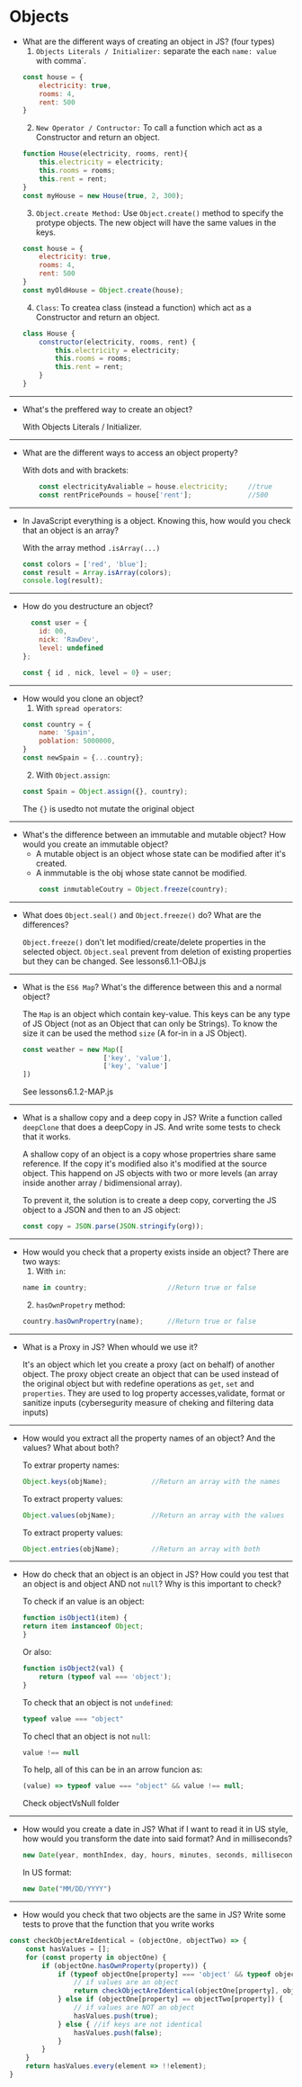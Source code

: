 # Objects
- What are the different ways of creating an object in JS? (four types)
    1. ``Objects Literals / Initializer:`` separate the each  `` name: value ``  with comma`.
    ```javascript
    const house = {
        electricity: true,
        rooms: 4,
        rent: 500
    }
    ```
    2. ``New Operator / Contructor:`` To call a function which act as a Constructor and return an object.
    ```javascript
    function House(electricity, rooms, rent){
        this.electricity = electricity;
        this.rooms = rooms;
        this.rent = rent;
    }
    const myHouse = new House(true, 2, 300);
    ```
    3. ``Object.create Method:`` Use ``Object.create()`` method to specify the protype objects. The new object will have the same values in the keys.
    ```javascript
    const house = {
        electricity: true,
        rooms: 4,
        rent: 500
    }
    const myOldHouse = Object.create(house);
    ```
    4. ``Class``: To createa class (instead a function) which act as a Constructor and return an object.
    ```javascript
    class House {
        constructor(electricity, rooms, rent) {
            this.electricity = electricity;
            this.rooms = rooms;
            this.rent = rent;    
        }
    }
    ```

---
- What's the preffered way to create an object?

    With Objects Literals / Initializer.

---
- What are the different ways to access an object property?

    With dots and with brackets:
    ```javascript
        const electricityAvaliable = house.electricity;     //true
        const rentPricePounds = house['rent'];              //500
    ```

---
- In JavaScript everything is a object. Knowing this, how would you check that an object is an array?

    With the array method ``.isArray(...)``
    ```javascript
    const colors = ['red', 'blue'];
    const result = Array.isArray(colors);
    console.log(result);
    ```

---
- How do you destructure an object?

    ```javascript
      const user = {
        id: 00,
        nick: 'RawDev',
        level: undefined
    };

    const { id , nick, level = 0} = user;
    ```

---
- How would you clone an object?
    1. With ``spread operators``:
    ```javascript
    const country = {
        name: 'Spain',
        poblation: 5000000,
    } 
    const newSpain = {...country};
    ```
    2. With ``Object.assign``:
    ```javascript
    const Spain = Object.assign({}, country);
    ```
    The ``{}`` is usedto not mutate the original object

---
- What's the difference between an immutable and mutable object? How would you create an immutable object?
    - A mutable object is an object whose state can be modified after it's created.
    - A inmmutable is the obj whose state cannot be modified.
    ```javascript
        const inmutableCoutry = Object.freeze(country);
    ```

---
- What does `Object.seal()` and `Object.freeze()` do? What are the differences?

    ``Object.freeze()`` don't let modified/create/delete properties in the selected object.
    ``Object.seal``  prevent from deletion of existing properties but they can be changed.
See lessons6.1.1-OBJ.js
---
- What is the `ES6 Map`? What's the difference between this and a normal object?

    The ``Map`` is an object which contain key-value. This keys can be any type of JS Object (not as an Object that can only be Strings). To know the size it can be used the method ``size`` (A for-in in a JS Object).
    ```javascript
    const weather = new Map([
                        ['key', 'value'], 
                        ['key', 'value']
    ])
    ```
    See lessons6.1.2-MAP.js

---
- What is a shallow copy and a deep copy in JS? Write a function called `deepClone` that does a deepCopy in JS. And write some tests to check that it works.

    A shallow copy of an object is a copy whose propertries share same reference. If the copy it's modified also it's modified at the source object. This happend on JS objects with two or more levels (an array inside another array / bidimensional array).

    To prevent it, the solution is to create a deep copy, corverting the JS object to a JSON and then to an JS object:
    ```javascript
    const copy = JSON.parse(JSON.stringify(org));
    ```

---
- How would you check that a property exists inside an object?
    There are two ways:
    1. With ``in``:
    ```javascript
    name in country;                    //Return true or false
    ```
    2. ``hasOwnPropetry`` method:
    ```javascript
    country.hasOwnPropertry(name);      //Return true or false
    ```
---  
- What is a Proxy in JS? When whould we use it?

    It's an object which let you create a proxy (act on behalf) of another object. The proxy object create an object that can be used instead of the original object but with redefine operations as ``get``, ``set`` and ``properties``.
    They are used to log property accesses,validate, format or sanitize inputs (cybersegurity measure of cheking and filtering data inputs)
---
- How would you extract all the property names of an object? And the values? What about both?
    
    To extrar property names:
    ```javascript
    Object.keys(objName);           //Return an array with the names
    ```
    To extract property values:
    ```javascript
    Object.values(objName);         //Return an array with the values
    ```
    To extract property values:
    ```javascript
    Object.entries(objName);        //Return an array with both
    ```
---
- How do check that an object is an object in JS? How could you test that an object is and object AND not `null`? Why is this important to check?

    To check if an value is an object:
    ```javascript
    function isObject1(item) {
    return item instanceof Object;
    }
    ```
    Or also:
    ```javascript
    function isObject2(val) {
        return (typeof val === 'object');
    }
    ```

    To check that an object is not ``undefined``:
    ```javascript
    typeof value === "object"
    ```

    To checl that an object is not ``null``:
    ```javascript
    value !== null
    ```

    To help, all of this can be in an arrow funcion as:
    ```javascript
    (value) => typeof value === "object" && value !== null;
    ```

    Check objectVsNull folder
---
- How would you create a date in JS? What if I want to read it in US style, how would you transform the date into said format? And in milliseconds?

    ```javascript
    new Date(year, monthIndex, day, hours, minutes, seconds, milliseconds)
    ```
    In US format:
    ```javascript
    new Date("MM/DD/YYYY")
    ```
---
- How would you check that two objects are the same in JS? Write some tests to prove that the function that you write works

```javascript
const checkObjectAreIdentical = (objectOne, objectTwo) => {
    const hasValues = [];
    for (const property in objectOne) {
        if (objectOne.hasOwnProperty(property)) {
            if (typeof objectOne[property] === 'object' && typeof objectTwo[property] === 'object') {
                // if values are an object
                return checkObjectAreIdentical(objectOne[property], objectTwo[property]);
            } else if (objectOne[property] == objectTwo[property]) {
                // if values are NOT an object
                hasValues.push(true);
            } else { //if keys are not identical
                hasValues.push(false);
            }
        }
    }
    return hasValues.every(element => !!element);
}
```
